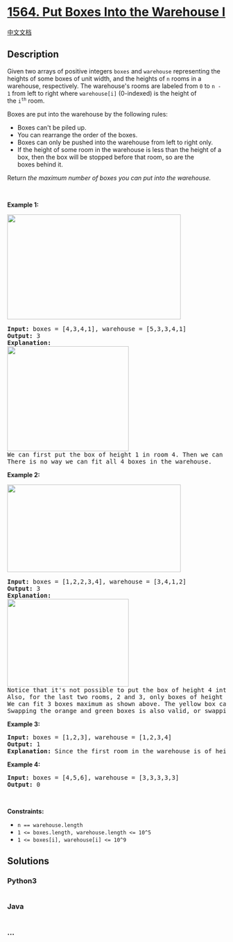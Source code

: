 # [1564. Put Boxes Into the Warehouse I](https://leetcode.com/problems/put-boxes-into-the-warehouse-i)

[中文文档](/solution/1500-1599/1564.Put%20Boxes%20Into%20the%20Warehouse%20I/README.md)

## Description

<p>Given two arrays of positive integers&nbsp;<code>boxes</code>&nbsp;and&nbsp;<code>warehouse</code>&nbsp;representing the heights of some boxes&nbsp;of unit width, and the heights of <code>n</code>&nbsp;rooms in a warehouse, respectively.&nbsp;The warehouse&#39;s&nbsp;rooms are labeled from&nbsp;<code data-stringify-type="code">0</code>&nbsp;to&nbsp;<code data-stringify-type="code">n - 1</code>&nbsp;from left to right where&nbsp;<code data-stringify-type="code">warehouse[i]</code>&nbsp;(0-indexed) is the height of the&nbsp;<code data-stringify-type="code">i<sup>th</sup></code>&nbsp;room.</p>

<p>Boxes are put into the warehouse by the following rules:</p>

<ul>
	<li>Boxes can&#39;t be piled up.</li>
	<li>You can rearrange the order of the boxes.</li>
	<li>Boxes&nbsp;can only be pushed into the warehouse from left to right only.</li>
	<li>If the height of some room&nbsp;in the warehouse is less than the height of a box, then the box will be stopped before that room, so are the boxes&nbsp;behind it.</li>
</ul>

<p>Return <em>the maximum number of boxes you can put into the warehouse.</em></p>

<p>&nbsp;</p>
<p><strong>Example 1:</strong></p>

<p><strong><img alt="" src="https://assets.leetcode.com/uploads/2020/08/26/11.png" style="width: 400px; height: 242px;" /></strong></p>

<pre>
<strong>Input:</strong> boxes = [4,3,4,1], warehouse = [5,3,3,4,1]
<strong>Output:</strong> 3
<strong>Explanation:&nbsp;
</strong><img alt="" src="https://assets.leetcode.com/uploads/2020/08/26/12.png" style="width: 280px; height: 242px;" />
We can first put the box of height 1 in room 4. Then we can put the box of height 3 in either of the 3 rooms 1, 2, or 3. Lastly, we can put one box of height 4 in room 0.
There is no way we can fit all 4 boxes in the warehouse.</pre>

<p><strong>Example 2:</strong></p>

<p><strong><img alt="" src="https://assets.leetcode.com/uploads/2020/08/26/21.png" style="width: 400px; height: 202px;" /></strong></p>

<pre>
<strong>Input:</strong> boxes = [1,2,2,3,4], warehouse = [3,4,1,2]
<strong>Output:</strong> 3
<strong>Explanation: 
<img alt="" src="https://assets.leetcode.com/uploads/2020/08/26/22.png" style="width: 280px; height: 202px;" />
</strong>Notice that it&#39;s not possible to put the box of height 4 into the warehouse since it cannot pass the first room of height 3.
Also, for the last two rooms, 2 and 3, only boxes of height 1 can fit.
We can fit 3 boxes maximum as shown above. The yellow box can also be put in room 2 instead.
Swapping the orange and green boxes is also valid, or swapping one of them with the red box.</pre>

<p><strong>Example 3:</strong></p>

<pre>
<strong>Input:</strong> boxes = [1,2,3], warehouse = [1,2,3,4]
<strong>Output:</strong> 1
<strong>Explanation: </strong>Since the first room in the warehouse is of height 1, we can only put boxes of height 1.
</pre>

<p><strong>Example 4:</strong></p>

<pre>
<strong>Input:</strong> boxes = [4,5,6], warehouse = [3,3,3,3,3]
<strong>Output:</strong> 0
</pre>

<p>&nbsp;</p>
<p><strong>Constraints:</strong></p>

<ul>
	<li><code>n == warehouse.length</code></li>
	<li><code>1 &lt;= boxes.length, warehouse.length &lt;= 10^5</code></li>
	<li><code>1 &lt;= boxes[i], warehouse[i] &lt;= 10^9</code></li>
</ul>


## Solutions



<!-- tabs:start -->

### **Python3**


```python

```

### **Java**


```java

```

### **...**
```

```

<!-- tabs:end -->